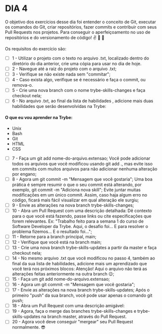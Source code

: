# DIA 4

O objetivo dos exercícios desse dia foi entender o conceito de Git, executar os comandos do Git, criar repositórios, fazer commits e contribuir com seus Pull Requests nos projetos. Para conseguir o aperfeiçoamento no uso de repositórios e do versionamento de código! ✌️ 💪 👊


Os requisitos do exercício são:

- [ ] 1 - Utilizar o projeto com o texto no arquivo .txt, localizado dentro do diretório do dia anterior, crie uma cópia para usar no dia de hoje.
- [ ] 2 - Navegue até a raiz do projeto com o arquivo .txt;
- [ ] 3 - Verifique se não existe nada sem "commitar";
- [ ] 4 - Caso exista algo, verifique se é necessário e faça o commit, ou remova-o.
- [ ] 5 - Crie uma nova branch com o nome trybe-skills-changes e faça checkout nela;
- [ ] 6 - No arquivo .txt, ao final da lista de habilidades , adicione mais duas habilidades que serão desenvolvidas na Trybe:
#### O que eu vou aprender na Trybe:
- Unix
- Bash
- Git
- HTML
- CSS
- [ ] 7 - Faça um git add nome-do-arquivo.extensao;
Você pode adicionar todos os arquivos que você modificou usando git add ., mas evite isso em commits com muitos arquivos para não adicionar nenhuma alteração por engano;
- [ ] 8 - Agora um git commit -m "Mensagem que você gostaria";
Uma boa prática é sempre resumir o que o seu commit está alterando, por exemplo, git commit -m "Adiciona nova skill";
Evite juntar muitas modificações em um único commit. Assim, caso haja algum erro no código, ficará mais fácil visualizar em qual alteração ele surgiu;
- [ ] 9 - Envie as alterações na nova branch trybe-skills-changes;
- [ ] 10 - Abra um Pull Request com uma descrição detalhada:
Dê contexto para o que você está fazendo, passe links ou cite especificações que forem relevantes. Ex: "Trabalho feito para a semana 1 do curso de Software Developer da Trybe. Aqui, o desafio foi... E para resolver o problema fizemos... E o resultado foi...";
- [ ] 11 - Retorne para a branch principal, main;
- [ ] 12 - Verifique que você está na branch main;
- [ ] 13 - Crie uma nova branch trybe-skills-updates a partir da master e faça checkout nela;
- [ ] 14 - No mesmo arquivo .txt que você modificou no passo 4, também ao final da sua lista de habilidades, adicione mais um aprendizado que você terá nos próximos blocos:
Atenção! Aqui o arquivo não terá as alterações feitas anteriormente na outra branch 😉;
- [ ] 15 - Faça um git add nome-do-arquivo.extensao;
- [ ] 16 - Agora um git commit -m "Mensagem que você gostaria";
- [ ] 17 - Envie as alterações na nova branch trybe-skills-updates;
Após o primeiro "push" da sua branch, você pode usar apenas o comando git push;
- [ ] 18 - Abra um Pull Request com uma descrição amigável:
- [ ] 19 - Agora, faça o merge das branches trybe-skills-changes e trybe-skills-updates na branch master, através do Pull Request.
- [ ] 20 - Agora você deve conseguir "mergear" seu Pull Request normalmente. 😎
